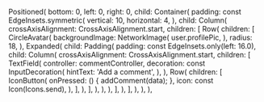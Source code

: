 Positioned(
bottom: 0,
left: 0,
right: 0,
child: Container(
padding: const EdgeInsets.symmetric(
vertical: 10,
horizontal: 4,
),
child: Column(
crossAxisAlignment: CrossAxisAlignment.start,
children: [
Row(
children: [
CircleAvatar(
backgroundImage: NetworkImage(
user.profilePic,
),
radius: 18,
),
Expanded(
child: Padding(
padding: const EdgeInsets.only(left: 16.0),
child: Column(
crossAxisAlignment:
CrossAxisAlignment.start,
children: [
TextField(
controller: commentController,
decoration: const InputDecoration(
hintText: 'Add a comment',
),
),
Row(
children: [
IconButton(
onPressed: () {
addComment(data);
},
icon: const Icon(Icons.send),
),
],
),
],
),
),
),
],
),
],
),
),
),
